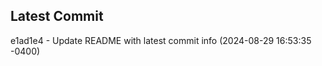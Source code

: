 
## Latest Commit
e1ad1e4 - Update README with latest commit info (2024-08-29 16:53:35 -0400) <Yunxi-Zhou>
